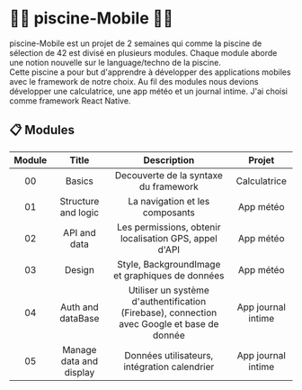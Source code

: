 # 🏊‍♀️ piscine-Mobile 🏊‍♀️
piscine-Mobile est un projet de 2 semaines qui comme la piscine de sélection de 42 est divisé en plusieurs modules. Chaque module aborde une notion nouvelle sur le language/techno de la piscine.  
Cette piscine a pour but d'apprendre à développer des applications mobiles avec le framework de notre choix. Au fil des modules nous devions développer une calculatrice, une app météo et un journal intime.
J'ai choisi comme framework React Native.

## 📋 Modules

| Module |             Title         |                                           Description                                       |       Projet       |
| :----: | :-----------------------: | :-----------------------------------------------------------------------------------------: | :----------------: | 
|   00   | Basics                    | Decouverte de la syntaxe du framework                                                       | Calculatrice       |
|   01   | Structure and logic       | La navigation et les composants                                                             | App météo          |
|   02   | API and data              | Les permissions, obtenir localisation GPS, appel d'API                                      | App météo          |
|   03   | Design                    | Style, BackgroundImage et graphiques de données                                             | App météo          |
|   04   | Auth and dataBase         | Utiliser un système d'authentification (Firebase), connection avec Google et base de donnée | App journal intime |
|   05   | Manage data and display   | Données utilisateurs, intégration calendrier                                                | App journal intime |
